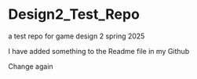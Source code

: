 # Design2_Test_Repo
a test repo for game design 2 spring 2025


I have added something to the Readme file in my Github

Change again
